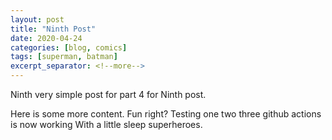 ```yaml
---
layout: post
title: "Ninth Post"
date: 2020-04-24
categories: [blog, comics]
tags: [superman, batman]
excerpt_separator: <!--more-->
---
```


Ninth very simple post for part 4 for Ninth post.

<!--more-->

Here is some more content. Fun right?
Testing one two three github actions is now working
With a little sleep superheroes.
